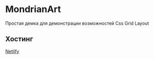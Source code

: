 # MondrianArt

Простая демка для демонстрации возможностей Css Grid Layout 

## Хостинг
[Netlify](https://mondrian-art-css.netlify.app/)
